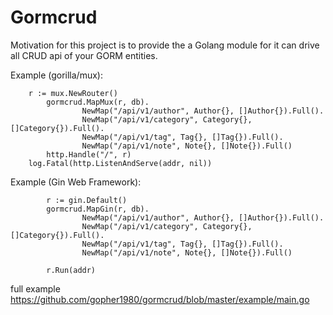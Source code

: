 # Gormcrud

Motivation for this project is to provide the a Golang module for   it can drive all CRUD api of your GORM entities.

Example (gorilla/mux):

```golang
	r := mux.NewRouter()
        gormcrud.MapMux(r, db).
                NewMap("/api/v1/author", Author{}, []Author{}).Full().
                NewMap("/api/v1/category", Category{}, []Category{}).Full().
                NewMap("/api/v1/tag", Tag{}, []Tag{}).Full().
                NewMap("/api/v1/note", Note{}, []Note{}).Full()
        http.Handle("/", r)
	log.Fatal(http.ListenAndServe(addr, nil))
```

Example (Gin Web Framework):

```golang
        r := gin.Default()
        gormcrud.MapGin(r, db).
                NewMap("/api/v1/author", Author{}, []Author{}).Full().
                NewMap("/api/v1/category", Category{}, []Category{}).Full().
                NewMap("/api/v1/tag", Tag{}, []Tag{}).Full().
                NewMap("/api/v1/note", Note{}, []Note{}).Full()

        r.Run(addr)
```

full example https://github.com/gopher1980/gormcrud/blob/master/example/main.go

